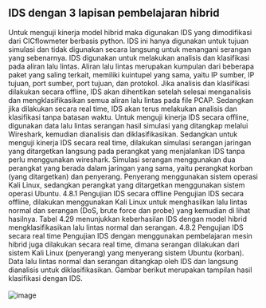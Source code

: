 ## IDS dengan 3 lapisan pembelajaran hibrid
Untuk menguji kinerja model hibrid maka digunakan IDS yang dimodifikasi dari CICflowmeter berbasis python. IDS ini hanya digunakan untuk tujuan simulasi dan tidak digunakan secara langsung untuk menangani serangan yang sebenarnya. 
IDS digunakan untuk melakukan analisis dan klasifikasi pada aliran lalu lintas. Aliran lalu lintas merupakan kumpulan dari beberapa paket yang saling terkait, memiliki kuintupel yang sama, yaitu IP sumber, IP tujuan, port sumber, port tujuan, dan protokol. Jika analisis dan klasifikasi dilakukan secara offline, IDS akan dihentikan setelah selesai menganalisis dan mengklasifikasikan semua aliran lalu lintas pada file PCAP. Sedangkan jika dilakukan secara real time, IDS akan terus melakukan analisis dan klasifikasi tanpa batasan waktu. 
Untuk menguji kinerja IDS secara offline, digunakan data lalu lintas serangan hasil simulasi yang ditangkap melalui Wireshark, kemudian dianalisis dan diklasifikasikan. Sedangkan untuk menguji kinerja IDS secara real time, dilakukan simulasi serangan jaringan yang ditargetkan langsung pada perangkat yang menjalankan IDS tanpa perlu menggunakan wireshark. 
Simulasi serangan menggunakan dua perangkat yang berada dalam jaringan yang sama, yaitu perangkat korban (yang ditargetkan) dan penyerang. Penyerang menggunakan sistem operasi Kali Linux, sedangkan perangkat yang ditargetkan menggunakan sistem operasi Ubuntu. 
4.8.1	Pengujian IDS secara offline
Pengujian IDS secara offline, dilakukan menggunakan Kali Linux untuk menghasilkan lalu lintas normal dan serangan (DoS, brute force dan probe) yang kemudian di lihat hasilnya. Tabel 4.29 menunjukkan keberhasilan IDS dengan model hibrid mengklasifikasikan lalu lintas normal dan serangan. 
4.8.2	Pengujian IDS secara real time
Pengujian IDS dengan menggunakan pembelajaran mesin hibrid juga dilakukan secara real time, dimana serangan dilakukan dari sistem Kali Linux (penyerang) yang menyerang sistem Ubuntu (korban). Data lalu lintas normal dan serangan ditangkap oleh IDS dan langsung dianalisis untuk diklasifikasikan. 
Gambar berikut merupakan tampilan hasil klasifikasi dengan IDS.\
\
![image](https://github.com/fando-tek/Hybrid-learning-IDS/assets/81504312/267f5eb1-3829-4f0a-926d-5a297d2477c1)
